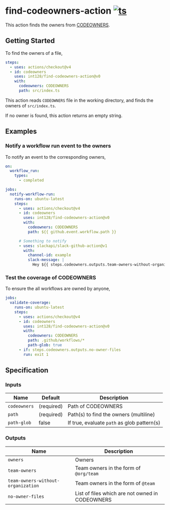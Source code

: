 # find-codeowners-action [![ts](https://github.com/int128/find-codeowners-action/actions/workflows/ts.yaml/badge.svg)](https://github.com/int128/find-codeowners-action/actions/workflows/ts.yaml)

This action finds the owners from [CODEOWNERS](https://docs.github.com/en/repositories/managing-your-repositorys-settings-and-features/customizing-your-repository/about-code-owners).

## Getting Started

To find the owners of a file,

```yaml
steps:
  - uses: actions/checkout@v4
  - id: codeowners
    uses: int128/find-codeowners-action@v0
    with:
      codeowners: CODEOWNERS
      path: src/index.ts
```

This action reads `CODEOWNERS` file in the working directory,
and finds the owners of `src/index.ts`.

If no owner is found, this action returns an empty string.

## Examples

### Notify a workflow run event to the owners

To notify an event to the corresponding owners,

```yaml
on:
  workflow_run:
    types:
      - completed

jobs:
  notify-workflow-run:
    runs-on: ubuntu-latest
    steps:
      - uses: actions/checkout@v4
      - id: codeowners
        uses: int128/find-codeowners-action@v0
        with:
          codeowners: CODEOWNERS
          path: ${{ github.event.workflow.path }}

      # Something to notify
      - uses: slackapi/slack-github-action@v1
        with:
          channel-id: example
          slack-message: |
            Hey ${{ steps.codeowners.outputs.team-owners-without-organization }}, done!
```

### Test the coverage of CODEOWNERS

To ensure the all workflows are owned by anyone,

```yaml
jobs:
  validate-coverage:
    runs-on: ubuntu-latest
    steps:
      - uses: actions/checkout@v4
      - id: codeowners
        uses: int128/find-codeowners-action@v0
        with:
          codeowners: CODEOWNERS
          path: .github/workflows/*
          path-glob: true
      - if: steps.codeowners.outputs.no-owner-files
        run: exit 1
```

## Specification

### Inputs

| Name         | Default    | Description                                 |
| ------------ | ---------- | ------------------------------------------- |
| `codeowners` | (required) | Path of CODEOWNERS                          |
| `path`       | (required) | Path(s) to find the owners (multiline)      |
| `path-glob`  | false      | If true, evaluate `path` as glob pattern(s) |

### Outputs

| Name                               | Description                                     |
| ---------------------------------- | ----------------------------------------------- |
| `owners`                           | Owners                                          |
| `team-owners`                      | Team owners in the form of `@org/team`          |
| `team-owners-without-organization` | Team owners in the form of `@team`              |
| `no-owner-files`                   | List of files which are not owned in CODEOWNERS |

